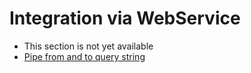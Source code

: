 # Integration via WebService

- This section is not yet available
- [Pipe from and to query string](http://www.qualtrics.com/university/researchsuite/developer-tools/api-integration/passing-information-through-query-strings/)
